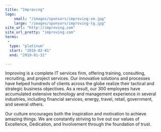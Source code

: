 ```yaml
---
title: "Improving"
logo:
    small: "/images/sponsors/improving-sm.jpg"
    large: "/images/sponsors/improving-lg.jpg"
site_url: "http://improving.com"
site_url_pretty: "improving.com"
terms:
 -
  type: "platinum"
  start: "2016-02-01"
  end: "2019-01-31"

---
```


Improving is a complete IT services firm, offering training, consulting, recruiting, and project services. Our innovative solutions and processes have helped hundreds of clients across the globe realize their tactical and strategic business objectives. As a result, our 300 employees have accumulated extensive technology and management experience in several industries, including financial services, energy, travel, retail, government, and several others.
<!--more-->

Our culture encourages both the inspiration and motivation to achieve amazing things. We are constantly striving to live out our values of Excellence, Dedication, and Involvement through the foundation of trust.